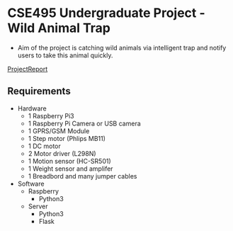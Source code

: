 # CSE495 Undergraduate Project - Wild Animal Trap

* Aim of the project is catching wild animals via intelligent trap and notify users to take this animal quickly.

[ProjectReport](https://drive.google.com/drive/folders/0B35s4qsVtkPMckktTXNDNnJVclk?usp=sharing)

## Requirements

* Hardware
    * 1 Raspberry Pi3
    * 1 Raspberry Pi Camera or USB camera
    * 1 GPRS/GSM Module
    * 1 Step motor (Phlips MB11)
    * 1 DC motor
    * 2 Motor driver (L298N)
    * 1 Motion sensor (HC-SR501)
    * 1 Weight sensor and amplifer
    * 1 Breadbord and many jumper cables
* Software
    * Raspberry
        * Python3
    * Server
        * Python3
        * Flask
